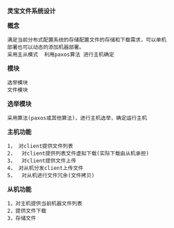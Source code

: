**灵宝文件系统设计**

**概念**

	满足当前分布式配置系统的存储配置文件的存储和下载需求，可以单机
	部署也可以动态的添加机器部署。 
	采用主从模式  利用paxos算法 进行主机确定

**模块**

	选举模块
	文件模块

**选举模块**

	采用算法(paxos或其他算法)，进行主机选举，确定运行主机

**主机功能**

	1， 对client提供文件列表
	2，	对client提供列表文件虚拟下载(实际下载由从机承担)
	3，	对client提供文件上传
	4， 对从机分发client上传文件
	5，	对从机进行文件冗余(文件拷贝)

**从机功能**

	1，对主机提供当前机器文件列表
	2，提供文件下载
	3，存储文件


